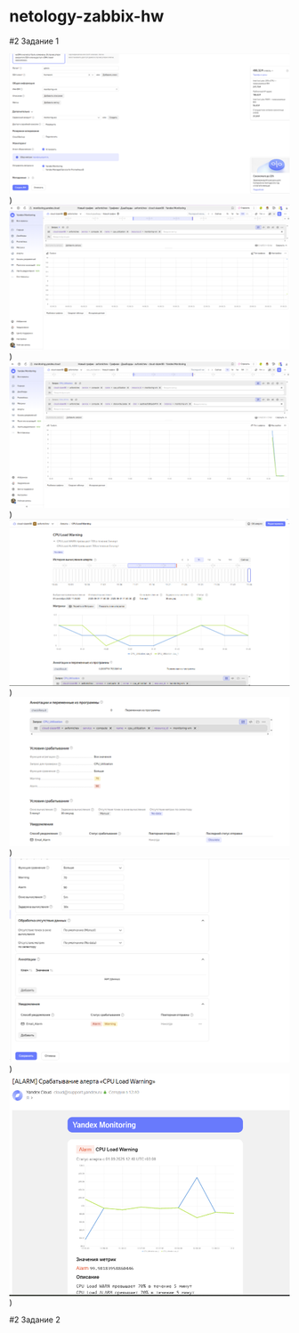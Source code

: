 # netology-zabbix-hw

#2 Задание 1

![alt text](https://github.com/SLzDevOps/netology-zabbix-hw/blob/main/Screenshot_280.png))
![alt text](https://github.com/SLzDevOps/netology-zabbix-hw/blob/main/Screenshot_281.png))
![alt text](https://github.com/SLzDevOps/netology-zabbix-hw/blob/main/Screenshot_282.png))
![alt text](https://github.com/SLzDevOps/netology-zabbix-hw/blob/main/Screenshot_283.png))
![alt text](https://github.com/SLzDevOps/netology-zabbix-hw/blob/main/Screenshot_285.png))
![alt text](https://github.com/SLzDevOps/netology-zabbix-hw/blob/main/Screenshot_286.png))
![alt text](https://github.com/SLzDevOps/netology-zabbix-hw/blob/main/Screenshot_287.png))


#2 Задание 2








